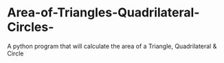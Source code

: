 # Area-of-Triangles-Quadrilateral-Circles-
A python program that will calculate the area of a Triangle, Quadrilateral &amp; Circle
